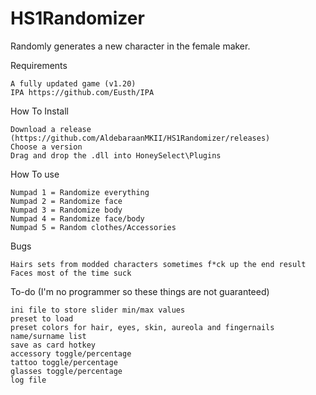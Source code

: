# HS1Randomizer

Randomly generates a new character in the female maker.

Requirements

    A fully updated game (v1.20)
    IPA https://github.com/Eusth/IPA
    


How To Install

    Download a release (https://github.com/AldebaraanMKII/HS1Randomizer/releases)
    Choose a version
    Drag and drop the .dll into HoneySelect\Plugins
    
How To use
    
    Numpad 1 = Randomize everything
    Numpad 2 = Randomize face
    Numpad 3 = Randomize body
    Numpad 4 = Randomize face/body
    Numpad 5 = Random clothes/Accessories

Bugs

    Hairs sets from modded characters sometimes f*ck up the end result
    Faces most of the time suck 
   
To-do (I'm no programmer so these things are not guaranteed)

    ini file to store slider min/max values
    preset to load
    preset colors for hair, eyes, skin, aureola and fingernails
    name/surname list
    save as card hotkey
    accessory toggle/percentage
    tattoo toggle/percentage
    glasses toggle/percentage
    log file




